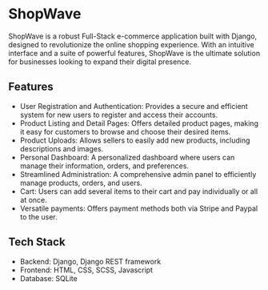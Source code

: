 # ShopWave
ShopWave is a robust Full-Stack e-commerce application built with Django, designed to revolutionize the online shopping experience. With an intuitive interface and a suite of powerful features, ShopWave is the ultimate solution for businesses looking to expand their digital presence.

## Features
* User Registration and Authentication: Provides a secure and efficient system for new users to register and access their accounts.
* Product Listing and Detail Pages: Offers detailed product pages, making it easy for customers to browse and choose their desired items.
* Product Uploads: Allows sellers to easily add new products, including descriptions and images.
* Personal Dashboard: A personalized dashboard where users can manage their information, orders, and preferences.
* Streamlined Administration: A comprehensive admin panel to efficiently manage products, orders, and users.
* Cart: Users can add several items to their cart and pay individually or all at once.
* Versatile payments: Offers payment methods both via Stripe and Paypal to the user.

## Tech Stack
* Backend: Django, Django REST framework
* Frontend: HTML, CSS, SCSS, Javascript
* Database: SQLite